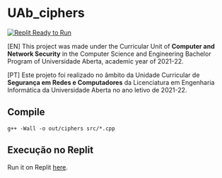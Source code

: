 # UAb_ciphers

[![Replit Ready to Run](https://img.shields.io/badge/Replit-Ready_to_Run-informational?logo=replit&labelColor=white)](https://replit.com/@DiogoAntao/UAbciphers)

[EN] This project was made under the Curricular Unit of **Computer and Network Security** in the Computer Science and Engineering Bachelor Program of Universidade Aberta, academic year of 2021-22.

[PT] Este projeto foi realizado no âmbito da Unidade Curricular de **Segurança em Redes e Computadores** da Licenciatura em Engenharia Informática da Universidade Aberta no ano letivo de 2021-22.

## Compile
	g++ -Wall -o out/ciphers src/*.cpp
	
## Execução no Replit
Run it on Replit [here](https://replit.com/@DiogoAntao/UAbciphers).
